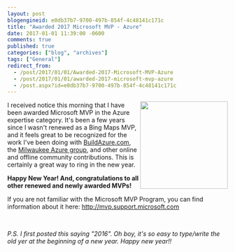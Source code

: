 ```yaml
---
layout: post
blogengineid: e0db37b7-9700-497b-854f-4c48141c171c
title: "Awarded 2017 Microsoft MVP - Azure"
date: 2017-01-01 11:39:00 -0600
comments: true
published: true
categories: ["blog", "archives"]
tags: ["General"]
redirect_from: 
  - /post/2017/01/01/Awarded-2017-Microsoft-MVP-Azure
  - /post/2017/01/01/awarded-2017-microsoft-mvp-azure
  - /post.aspx?id=e0db37b7-9700-497b-854f-4c48141c171c
---
```

<!-- more -->
<p><img style="float: right;" src="/IMAGES/MVP_FullColor_ForScreen.png.jpgx" alt="" width="200px" />I received notice this morning that I have been awarded Microsoft MVP in the Azure expertise category. It's been a few years since I wasn't renewed as a Bing Maps MVP, and it feels great to be recognized for the work I've been doing with <a href="http://buildazure.com">BuildAzure.com</a>, the <a href="http://mkeazure.com">Milwaukee Azure group</a>, and other online and offline community contributions. This is certainly a great way to ring in the new year.</p>
<p><strong>Happy New Year! And, congratulations to all other renewed and newly awarded MVPs!</strong></p>
<p><span>If you are not familiar with the Microsoft MVP Program, you can find information about it here:&nbsp;</span><a href="http://mvp.support.microsoft.com/">http://mvp.support.microsoft.com</a></p>
<p>&nbsp;</p>
<p><em>P.S. I first posted this saying "2016". Oh boy, it's so easy to type/write the old yer at the beginning of a new year. Happy new year!!</em></p>
